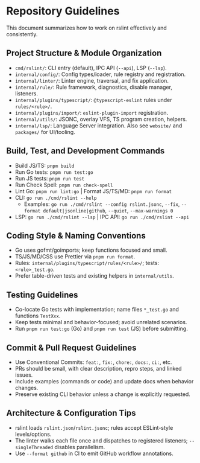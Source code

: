 # Repository Guidelines

This document summarizes how to work on rslint effectively and consistently.

## Project Structure & Module Organization

- `cmd/rslint/`: CLI entry (default), IPC API (`--api`), LSP (`--lsp`).
- `internal/config/`: Config types/loader, rule registry and registration.
- `internal/linter/`: Linter engine, traversal, and fix application.
- `internal/rule/`: Rule framework, diagnostics, disable manager, listeners.
- `internal/plugins/typescript/`: `@typescript-eslint` rules under `rules/<rule>/`.
- `internal/plugins/import/`: `eslint-plugin-import` registration.
- `internal/utils/`: JSONC, overlay VFS, TS program creation, helpers.
- `internal/lsp/`: Language Server integration. Also see `website/` and `packages/` for UI/tooling.

## Build, Test, and Development Commands

- Build JS/TS: `pnpm build`
- Run Go tests: `pnpm run test:go`
- Run JS tests: `pnpm run test`
- Run Check Spell: `pnpm run check-spell`
- Lint Go: `pnpm run lint:go` | Format JS/TS/MD: `pnpm run format`
- CLI: `go run ./cmd/rslint --help`
  - Examples: `go run ./cmd/rslint --config rslint.jsonc`, `--fix`, `--format default|jsonline|github`, `--quiet`, `--max-warnings 0`
- LSP: `go run ./cmd/rslint --lsp` | IPC API: `go run ./cmd/rslint --api`

## Coding Style & Naming Conventions

- Go uses gofmt/goimports; keep functions focused and small.
- TS/JS/MD/CSS use Prettier via `pnpm run format`.
- Rules: `internal/plugins/typescript/rules/<rule>/`; tests: `<rule>_test.go`.
- Prefer table-driven tests and existing helpers in `internal/utils`.

## Testing Guidelines

- Co-locate Go tests with implementation; name files `*_test.go` and functions `TestXxx`.
- Keep tests minimal and behavior-focused; avoid unrelated scenarios.
- Run `pnpm run test:go` (Go) and `pnpm run test` (JS) before submitting.

## Commit & Pull Request Guidelines

- Use Conventional Commits: `feat:`, `fix:`, `chore:`, `docs:`, `ci:`, etc.
- PRs should be small, with clear description, repro steps, and linked issues.
- Include examples (commands or code) and update docs when behavior changes.
- Preserve existing CLI behavior unless a change is explicitly requested.

## Architecture & Configuration Tips

- rslint loads `rslint.json`/`rslint.jsonc`; rules accept ESLint-style levels/options.
- The linter walks each file once and dispatches to registered listeners; `--singleThreaded` disables parallelism.
- Use `--format github` in CI to emit GitHub workflow annotations.
